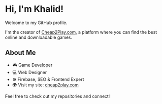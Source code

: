 # Hi, I'm Khalid!

Welcome to my GitHub profile.

I'm the creator of [Cheap2Play.com](https://cheap2play.com), a platform where you can find the best online and downloadable games.

## About Me

- 🎮 Game Developer
- 💻 Web Designer
- ⚙️ Firebase, SEO & Frontend Expert
- 🌍 Visit my site: [cheap2play.com](https://cheap2play.com)

Feel free to check out my repositories and connect!
